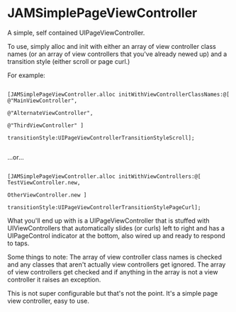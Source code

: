 JAMSimplePageViewController
==========================

A simple, self contained UIPageViewController.

To use, simply alloc and init with either an array of view controller class names (or an array of view controllers that you've already newed up) and a transition style (either scroll or page curl.)

For example:
<pre><code>
[JAMSimplePageViewController.alloc initWithViewControllerClassNames:@[ @"MainViewController",
                                                                       @"AlternateViewController",
                                                                       @"ThirdViewController" ]
                                                    transitionStyle:UIPageViewControllerTransitionStyleScroll];

</code></pre>
...or...
<pre><code>
[JAMSimplePageViewController.alloc initWithViewControllers:@[ TestViewController.new,
                                                              OtherViewController.new ]
                                           transitionStyle:UIPageViewControllerTransitionStylePageCurl];
</code></pre>

What you'll end up with is a UIPageViewController that is stuffed with UIViewControllers that automatically slides (or curls) left to right and has a UIPageControl indicator at the bottom, also wired up and ready to respond to taps.

Some things to note:
The array of view controller class names is checked and any classes that aren't actually view controllers get ignored.
The array of view controllers get checked and if anything in the array is not a view controller it raises an exception.

This is not super configurable but that's not the point. It's a simple page view controller, easy to use.
